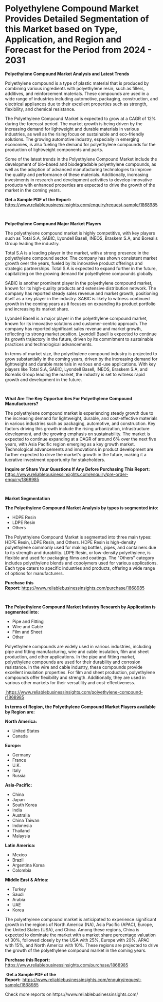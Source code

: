 <p><h1>Polyethylene Compound Market Provides Detailed Segmentation of this Market based on Type, Application, and Region and Forecast for the Period from 2024 - 2031</h1></p><p><strong>Polyethylene Compound Market Analysis and Latest Trends</strong></p>
<p><p>Polyethylene compound is a type of plastic material that is produced by combining various ingredients with polyethylene resin, such as fillers, additives, and reinforcement materials. These compounds are used in a wide range of industries including automotive, packaging, construction, and electrical appliances due to their excellent properties such as strength, flexibility, and chemical resistance.</p><p>The Polyethylene Compound Market is expected to grow at a CAGR of 12% during the forecast period. The market growth is being driven by the increasing demand for lightweight and durable materials in various industries, as well as the rising focus on sustainable and eco-friendly solutions. The growing automotive industry, especially in emerging economies, is also fueling the demand for polyethylene compounds for the production of lightweight components and parts.</p><p>Some of the latest trends in the Polyethylene Compound Market include the development of bio-based and biodegradable polyethylene compounds, as well as the adoption of advanced manufacturing technologies to improve the quality and performance of these materials. Additionally, increasing investments in research and development activities to develop innovative products with enhanced properties are expected to drive the growth of the market in the coming years.</p></p>
<p><strong>Get a Sample PDF of the Report:&nbsp;</strong> <a href="https://www.reliablebusinessinsights.com/enquiry/request-sample/1868985">https://www.reliablebusinessinsights.com/enquiry/request-sample/1868985</a></p>
<p>&nbsp;</p>
<p><strong>Polyethylene Compound Major Market Players</strong></p>
<p><p>The polyethylene compound market is highly competitive, with key players such as Total S.A, SABIC, Lyondell Basell, INEOS, Braskem S.A, and Borealis Group leading the industry. </p><p>Total S.A is a leading player in the market, with a strong presence in the polyethylene compound sector. The company has shown consistent market growth over the years, fueled by its innovative product offerings and strategic partnerships. Total S.A is expected to expand further in the future, capitalizing on the growing demand for polyethylene compounds globally.</p><p>SABIC is another prominent player in the polyethylene compound market, known for its high-quality products and extensive distribution network. The company has reported steady sales revenue and market growth, positioning itself as a key player in the industry. SABIC is likely to witness continued growth in the coming years as it focuses on expanding its product portfolio and increasing its market share.</p><p>Lyondell Basell is a major player in the polyethylene compound market, known for its innovative solutions and customer-centric approach. The company has reported significant sales revenue and market growth, reflecting its strong market position. Lyondell Basell is expected to continue its growth trajectory in the future, driven by its commitment to sustainable practices and technological advancements.</p><p>In terms of market size, the polyethylene compound industry is projected to grow substantially in the coming years, driven by the increasing demand for lightweight and durable materials in various end-use applications. With key players like Total S.A, SABIC, Lyondell Basell, INEOS, Braskem S.A, and Borealis Group leading the market, the industry is set to witness rapid growth and development in the future.</p></p>
<p>&nbsp;</p>
<p><strong>What Are The Key Opportunities For Polyethylene Compound Manufacturers?</strong></p>
<p><p>The polyethylene compound market is experiencing steady growth due to the increasing demand for lightweight, durable, and cost-effective materials in various industries such as packaging, automotive, and construction. Key factors driving this growth include the rising urbanization, infrastructure development, and the growing emphasis on sustainability. The market is expected to continue expanding at a CAGR of around 6% over the next five years, with Asia Pacific region emerging as a key growth market. Technological advancements and innovations in product development are further expected to drive the market's growth in the future, making it a lucrative investment opportunity for stakeholders.</p></p>
<p><strong>Inquire or Share Your Questions If Any Before Purchasing This Report:</strong> <a href="https://www.reliablebusinessinsights.com/enquiry/pre-order-enquiry/1868985">https://www.reliablebusinessinsights.com/enquiry/pre-order-enquiry/1868985</a></p>
<p>&nbsp;</p>
<p><strong>Market Segmentation</strong></p>
<p><strong>The Polyethylene Compound Market Analysis by types is segmented into:</strong></p>
<p><ul><li>HDPE Resin</li><li>LDPE Resin</li><li>Others </li></ul></p>
<p><p>The Polyethylene Compound Market is segmented into three main types: HDPE Resin, LDPE Resin, and Others. HDPE Resin is high-density polyethylene commonly used for making bottles, pipes, and containers due to its strength and durability. LDPE Resin, or low-density polyethylene, is flexible and used for packaging films and coatings. The "Others" category includes polyethylene blends and copolymers used for various applications. Each type caters to specific industries and products, offering a wide range of options for manufacturers.</p></p>
<p><strong>Purchase this Report:&nbsp;</strong><a href="https://www.reliablebusinessinsights.com/purchase/1868985">https://www.reliablebusinessinsights.com/purchase/1868985</a></p>
<p>&nbsp;</p>
<p><strong>The Polyethylene Compound Market Industry Research by Application is segmented into:</strong></p>
<p><ul><li>Pipe and Fitting</li><li>Wire and Cable</li><li>Film and Sheet</li><li>Other</li></ul></p>
<p><p>Polyethylene compounds are widely used in various industries, including pipe and fitting manufacturing, wire and cable insulation, film and sheet production, and other applications. In the pipe and fitting market, polyethylene compounds are used for their durability and corrosion resistance. In the wire and cable industry, these compounds provide excellent insulation properties. For film and sheet production, polyethylene compounds offer flexibility and strength. Additionally, they are used in various other markets for their versatility and cost-effectiveness.</p></p>
<p><a href="https://www.reliablebusinessinsights.com/polyethylene-compound-r1868985">&nbsp;https://www.reliablebusinessinsights.com/polyethylene-compound-r1868985</a></p>
<p><strong>In terms of Region, the Polyethylene Compound Market Players available by Region are:</strong></p>
<p>
    <p> <strong> North America: </strong>
        <ul>
            <li>United States</li>
            <li>Canada</li>
        </ul>
        </p> 
    <p> <strong> Europe: </strong>
        <ul>
            <li>Germany</li>
            <li>France</li>
            <li>U.K.</li>
            <li>Italy</li>
            <li>Russia</li>
        </ul>
        </p> 
    <p> <strong> Asia-Pacific: </strong>
        <ul>
            <li>China</li>
            <li>Japan</li>
            <li>South Korea</li>
            <li>India</li>
            <li>Australia</li>
            <li>China Taiwan</li>
            <li>Indonesia</li>
            <li>Thailand</li>
            <li>Malaysia</li>
        </ul>
        </p> 
    <p> <strong> Latin America: </strong>
        <ul>
            <li>Mexico</li>
            <li>Brazil</li>
            <li>Argentina Korea</li>
            <li>Colombia</li>
        </ul>
        </p> 
    <p> <strong> Middle East & Africa: </strong>
        <ul>
            <li>Turkey</li>
            <li>Saudi</li>
            <li>Arabia</li>
            <li>UAE</li>
            <li>Korea</li>
        </ul>
    </p>
    </p>
<p><p>The polyethylene compound market is anticipated to experience significant growth in the regions of North America (NA), Asia Pacific (APAC), Europe, the United States (USA), and China. Among these regions, China is expected to dominate the market with a market share percentage valuation of 30%, followed closely by the USA with 25%, Europe with 20%, APAC with 15%, and North America with 10%. These regions are projected to drive the growth of the polyethylene compound market in the coming years.</p></p>
<p><strong>Purchase this Report: </strong><a href="https://www.reliablebusinessinsights.com/purchase/1868985">https://www.reliablebusinessinsights.com/purchase/1868985</a></p>
<p>&nbsp;<strong>Get a Sample PDF of the Report:&nbsp;&nbsp;</strong><a href="https://www.reliablebusinessinsights.com/enquiry/request-sample/1868985">https://www.reliablebusinessinsights.com/enquiry/request-sample/1868985</a></p>
<p><strong></strong></p>
<p>Check more reports on https://www.reliablebusinessinsights.com/</p>
